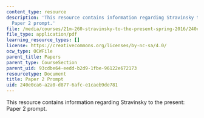```yaml
---
content_type: resource
description: 'This resource contains information regarding Stravinsky to the present:
  Paper 2 prompt.'
file: /media/courses/21m-260-stravinsky-to-the-present-spring-2016/240e0ca6a2a0d8776afce1caeb9de781_MIT21M_260S16_AssnPaper2.pdf
file_type: application/pdf
learning_resource_types: []
license: https://creativecommons.org/licenses/by-nc-sa/4.0/
ocw_type: OCWFile
parent_title: Papers
parent_type: CourseSection
parent_uid: 93cdbe64-eedd-b2d9-1fbe-96122e672173
resourcetype: Document
title: Paper 2 Prompt
uid: 240e0ca6-a2a0-d877-6afc-e1caeb9de781
---
```

This resource contains information regarding Stravinsky to the present: Paper 2 prompt.